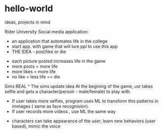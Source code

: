 # hello-world
ideas, projects in mind


Rider University Social media application:
- an application that automates life in the college
- start app. with game that will lure ppl to use this app
- THE IDEA - post/like or die
* each picture posted increases life in the game
* more posts = more life
* more likes = more life
* no like = less life == die 

Sims REAL 
^ The sims update idea
At the begining of the game, usr takes selfie and gets a character(person - male/female) to play with. 
- If user takes more selfies, program uses ML to transform this patterns in immages ( same as face recognision).
- If user records more videos , use ML the same way
* characters can take appearance of the user, learn new behaviors (user based), mimic the voice

